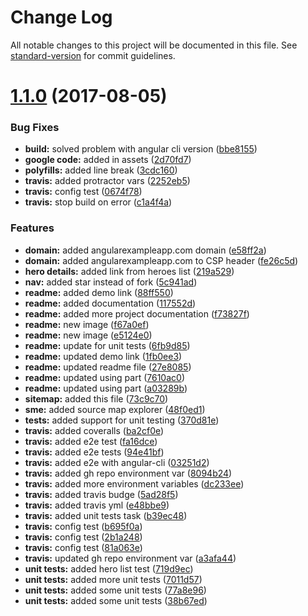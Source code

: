 # Change Log

All notable changes to this project will be documented in this file. See [standard-version](https://github.com/conventional-changelog/standard-version) for commit guidelines.

<a name="1.1.0"></a>
# [1.1.0](https://github.com/Ismaestro/angular4-example-app/compare/v1.0.23...v1.1.0) (2017-08-05)


### Bug Fixes

* **build:** solved problem with angular cli version ([bbe8155](https://github.com/Ismaestro/angular4-example-app/commit/bbe8155))
* **google code:** added in assets ([2d70fd7](https://github.com/Ismaestro/angular4-example-app/commit/2d70fd7))
* **polyfills:** added line break ([3cdc160](https://github.com/Ismaestro/angular4-example-app/commit/3cdc160))
* **travis:** added protractor vars ([2252eb5](https://github.com/Ismaestro/angular4-example-app/commit/2252eb5))
* **travis:** config test ([0674f78](https://github.com/Ismaestro/angular4-example-app/commit/0674f78))
* **travis:** stop build on error ([c1a4f4a](https://github.com/Ismaestro/angular4-example-app/commit/c1a4f4a))


### Features

* **domain:** added angularexampleapp.com domain ([e58ff2a](https://github.com/Ismaestro/angular4-example-app/commit/e58ff2a))
* **domain:** added angularexampleapp.com to CSP header ([fe26c5d](https://github.com/Ismaestro/angular4-example-app/commit/fe26c5d))
* **hero details:** added link from heroes list ([219a529](https://github.com/Ismaestro/angular4-example-app/commit/219a529))
* **nav:** added star instead of fork ([5c941ad](https://github.com/Ismaestro/angular4-example-app/commit/5c941ad))
* **readme:** added demo link ([88ff550](https://github.com/Ismaestro/angular4-example-app/commit/88ff550))
* **readme:** added documentation ([117552d](https://github.com/Ismaestro/angular4-example-app/commit/117552d))
* **readme:** added more project documentation ([f73827f](https://github.com/Ismaestro/angular4-example-app/commit/f73827f))
* **readme:** new image ([f67a0ef](https://github.com/Ismaestro/angular4-example-app/commit/f67a0ef))
* **readme:** new image ([e5124e0](https://github.com/Ismaestro/angular4-example-app/commit/e5124e0))
* **readme:** update for unit tests ([6fb9d85](https://github.com/Ismaestro/angular4-example-app/commit/6fb9d85))
* **readme:** updated demo link ([1fb0ee3](https://github.com/Ismaestro/angular4-example-app/commit/1fb0ee3))
* **readme:** updated readme file ([27e8085](https://github.com/Ismaestro/angular4-example-app/commit/27e8085))
* **readme:** updated using part ([7610ac0](https://github.com/Ismaestro/angular4-example-app/commit/7610ac0))
* **readme:** updated using part ([a03289b](https://github.com/Ismaestro/angular4-example-app/commit/a03289b))
* **sitemap:** added this file ([73c9c70](https://github.com/Ismaestro/angular4-example-app/commit/73c9c70))
* **sme:** added source map explorer ([48f0ed1](https://github.com/Ismaestro/angular4-example-app/commit/48f0ed1))
* **tests:** added support for unit testing ([370d81e](https://github.com/Ismaestro/angular4-example-app/commit/370d81e))
* **travis:** added coveralls ([ba2cf0e](https://github.com/Ismaestro/angular4-example-app/commit/ba2cf0e))
* **travis:** added e2e test ([fa16dce](https://github.com/Ismaestro/angular4-example-app/commit/fa16dce))
* **travis:** added e2e tests ([94e41bf](https://github.com/Ismaestro/angular4-example-app/commit/94e41bf))
* **travis:** added e2e with angular-cli ([03251d2](https://github.com/Ismaestro/angular4-example-app/commit/03251d2))
* **travis:** added gh repo environment var ([8094b24](https://github.com/Ismaestro/angular4-example-app/commit/8094b24))
* **travis:** added more environment variables ([dc233ee](https://github.com/Ismaestro/angular4-example-app/commit/dc233ee))
* **travis:** added travis budge ([5ad28f5](https://github.com/Ismaestro/angular4-example-app/commit/5ad28f5))
* **travis:** added travis yml ([e48bbe9](https://github.com/Ismaestro/angular4-example-app/commit/e48bbe9))
* **travis:** added unit tests task ([b39ec48](https://github.com/Ismaestro/angular4-example-app/commit/b39ec48))
* **travis:** config test ([b695f0a](https://github.com/Ismaestro/angular4-example-app/commit/b695f0a))
* **travis:** config test ([2b1a248](https://github.com/Ismaestro/angular4-example-app/commit/2b1a248))
* **travis:** config test ([81a063e](https://github.com/Ismaestro/angular4-example-app/commit/81a063e))
* **travis:** updated gh repo environment var ([a3afa44](https://github.com/Ismaestro/angular4-example-app/commit/a3afa44))
* **unit tests:** added hero list test ([719d9ec](https://github.com/Ismaestro/angular4-example-app/commit/719d9ec))
* **unit tests:** added more unit tests ([7011d57](https://github.com/Ismaestro/angular4-example-app/commit/7011d57))
* **unit tests:** added some unit tests ([77a8e96](https://github.com/Ismaestro/angular4-example-app/commit/77a8e96))
* **unit tests:** added some unit tests ([38b67ed](https://github.com/Ismaestro/angular4-example-app/commit/38b67ed))
